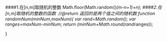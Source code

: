 ####1.在[n,m]取随机的整数
Math.floor(Math.random()*(m-n+1)+n);
####2.在[n,m]取随机的整数的函数
  //@return 返回的是两个值之间的随机数
    function randomNum(minNum,maxNum){
    var rand=Math.random();
    var ranges=maxNum-minNum;
    return (minNum+Math.round(rand*ranges));

  }
